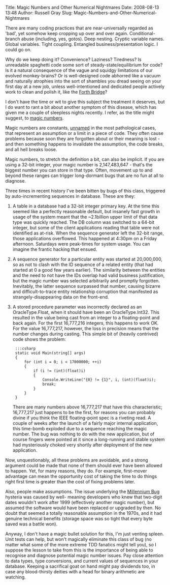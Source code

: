 Title: Magic Numbers and Other Numerical Nightmares
Date: 2008-08-13 13:48
Author: Russell Gray
Slug: Magic-Numbers-and-Other-Numerical-Nightmares

There are many coding practices that are near-universally regarded as 'bad',
yet somehow keep cropping up over and over again. Conditional-branch abuse
(including, yes, gotos). Deep nesting. Cryptic variable names. Global
variables. Tight coupling. Entangled business/presentation logic. I could go
on.

Why do we keep doing it? Convenience? Laziness? Tiredness? Is unreadable
spaghetti code some sort of steady-state/equilibrium for code? Is it a natural
consequence of the vague and squidgy limitations of our evolved monkey-brains?
Or is well-designed code abhorred like a vacuum and naturally atrophies into
the sort of shambles you dread seeing on your first day at a new job, unless
well-intentioned and dedicated people actively work to clean and polish it,
like the [Forth Bridge](http://en.wikipedia.org/wiki/Forth_Railway_Bridge#Maintenance)?

I don't have the time or wit to give this subject the treatment it deserves,
but I do want to rant a bit about another symptom of this disease, which has
given me a couple of sleepless nights recently. I refer, as the title might
suggest, to [magic numbers](http://en.wikipedia.org/wiki/Magic_number_(programming)).

Magic numbers are constants, 
[unnamed](http://en.wikipedia.org/wiki/Magic_number_(programming)#Unnamed_numerical_constant) in the most pathological cases,
that represent an assumption or a limit in a piece of code. They often cause
problems because soon they are forgotten about or their meaning is lost - and
then something happens to invalidate the assumption, the code breaks, and all
hell breaks loose.

Magic numbers, to stretch the definition a bit, can also be implicit. If you
are using a 32-bit integer, your magic number is 2,147,483,647 - that's the
biggest number you can store in that type. Often, movement up to and beyond
these ranges can trigger long-dormant bugs that are no fun at all to diagnose.

Three times in recent history I've been bitten by bugs of this class,
triggered by auto-incrementing sequences in database. These are they:

1. A table in a database had a 32-bit integer primary key. At the time this
seemed like a perfectly reasonable default, but insanely fast growth in usage
of the system meant that the ~2.1billion upper limit of that data type was
quickly reached. The DB column was switched to a 64-bit integer, but some of
the client applications reading that table were not identified as at-risk.
When the sequence generator left the 32-bit range, those applications
overflowed. This happened at 4:30pm on a Friday afternoon. Saturdays were
peak-times for system usage. You can imagine the frantic hacking that ensued.

2. A sequence generator for a particular entity was started at 20,000,000, so
as not to clash with the ID sequence of a related entity (that had started at
0 a good few years earlier). The similarity between the entities and the need
to not have the IDs overlap had valid business justification, but the magic
number was selected arbitrarily and promptly forgotten. Inevitably, the latter
sequence surpassed that number, causing bizarre and difficult-to-trace entity
relationship corruption that manifested as strangely-disappearing data on the
front-end.

3. A stored procedure parameter was incorrectly declared as an
OracleType.Float, when it should have been an OracleType.Int32. This resulted
in the value being cast from an integer to a floating-point and back again.
For the first 16,777,216 integers, this happens to work OK. For the value
16,777,217, however, the loss in precision means that the number changes
during casting. This simple bit of (heavily contrived) code shows the problem:

        :::csharp
        static void Main(string[] args)
        {
            for (int i = 0; i < 17000000; ++i)
            {
                if (i != (int)(float)i)
                {
                    Console.WriteLine("{0} != {1}", i, (int)(float)i);
                    break;
                }
            }
        }

    There are many numbers above 16,777,217 that have this characteristic;
    16,777,217 just happens to be the first, for reasons you can probably
    divine if you think the IEEE floating-point spec is a riveting read. A
    couple of weeks after the launch of a fairly major internal application,
    this time-bomb exploded due to a sequence reaching the magic number. The
    bug was nothing to do with the new application, but of course fingers were
    pointed at it since a long-running and stable system had mysteriously
    choked very shortly after deployment of the new application.

Now, unquestionably, all these problems are avoidable, and a strong argument
could be made that none of them should ever have been allowed to happen. Yet,
for many reasons, they do. For example, first-mover advantage can mean the
opportunity cost of taking the time to do things right first time is greater
than the cost of fixing problems later.

Also, people make assumptions. The issue underlying the [Millennium Bug](http://en.wikipedia.org/wiki/Millennium_bug) hysteria was caused by well-
meaning developers who knew that two-digit dates wouldn't work after 1999
(effectively another magic number), but assumed the software would have been
replaced or upgraded by then. No doubt that seemed a totally reasonable
assumption in the 1970s, and it had genuine technical benefits (storage space
was so tight that every byte saved was a battle won).

Anyway, I don't have a magic bullet solution for this, I'm just venting
spleen. Unit tests can help, but won't magically eliminate this class of bug
(no matter what some of the more extreme TDD fanatics might tell you), so I
suppose the lesson to take from this is the importance of being able to
recognise and diagnose potential magic number issues. Pay close attention to
data types, type conversions, and current values of sequences in your
database. Keeping a sacrifical goat on hand might pay dividends too, in case
any blood-thirsty deities with a head for binary arithmetic are watching.
